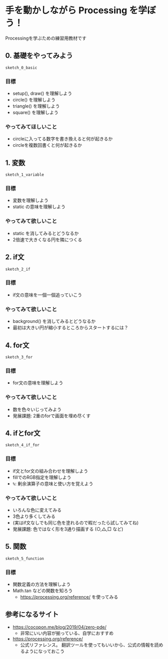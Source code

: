 # 手を動かしながら Processing を学ぼう！

Processingを学ぶための練習用教材です

## 0. 基礎をやってみよう

`sketch_0_basic`

### 目標

- setup(), draw() を理解しよう
- circle() を理解しよう
- triangle() を理解しよう
- square() を理解しよう

### やってみてほしいこと

- circleに入ってる数字を書き換えると何が起きるか
- circleを複数回書くと何が起きるか

## 1. 変数

`sketch_1_variable`

### 目標

- 変数を理解しよう
- static の意味を理解しよう

### やってみて欲しいこと

- static を消してみるとどうなるか
- 2倍速で大きくなる円を隣につくる


## 2. if文

`sketch_2_if`

### 目標

- if文の意味を一個一個追っていこう

### やってみて欲しいこと

- background() を消してみるとどうなるか
- 最初は大きい円が縮小するところからスタートするには？

## 4. for文

`sketch_3_for`

### 目標

- for文の意味を理解しよう

### やってみて欲しいこと

- 数を色々いじってみよう
- 発展課題: 2重のforで画面を埋め尽くす

## 4. ifとfor文

`sketch_4_if_for`

### 目標

- if文とfor文の組み合わせを理解しよう
- fillでのRGB指定を理解しよう
- `%`: 剰余演算子の意味と使い方を覚えよう

### やってみて欲しいこと

- いろんな色に変えてみる
- 3色より多くしてみる
- (実はif文なしでも同じ色を塗れるので暇だったら試してみてね)
- 発展課題: 色ではなく形を3通り描画する (○,△,□ など)

## 5. 関数

`sketch_5_function`

### 目標

- 関数定義の方法を理解しよう
- Math.tan などの関数を知ろう
  - https://processing.org/reference/ を使ってみる

## 参考になるサイト

- https://cocopon.me/blog/2019/04/zero-pde/
  - 非常にいい内容が揃っている、自学におすすめ
- https://processing.org/reference/
  - 公式リファレンス。 翻訳ツールを使ってもいいから、公式の情報を読めるようになっておこう
